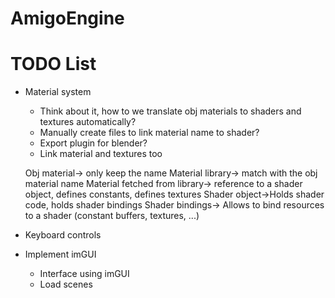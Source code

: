 # AmigoEngine

# TODO List

- Material system
	- Think about it, how to we translate obj materials to shaders and textures automatically?
	- Manually create files to link material name to shader?
	- Export plugin for blender?
	- Link material and textures too

	Obj material-> only keep the name
	Material library-> match with the obj material name
	Material fetched from library-> reference to a shader object, defines constants, defines textures
	Shader object->Holds shader code, holds shader bindings
	Shader bindings-> Allows to bind resources to a shader (constant buffers, textures, ...)

- Keyboard controls

- Implement imGUI
	- Interface using imGUI
	- Load scenes
